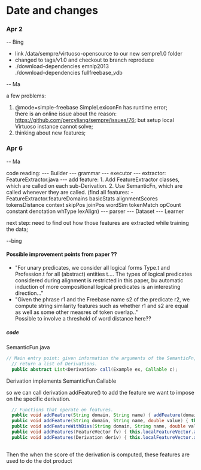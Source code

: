 # Date and changes

### Apr 2 
-- Bing

+ link /data/sempre/virtuoso-opensource to our new sempre1.0 folder
+ changed to tags/v1.0 and checkout to branch reproduce
+ ./download-dependencies emnlp2013   
./download-dependencies fullfreebase_vdb

-- Ma

a few problems: 
1. @mode=simple-freebase SimpleLexiconFn has runtime error;  
   there is an online issue about the reason: https://github.com/percyliang/sempre/issues/76; but setup local Virtuoso instance cannot      solve;
2. thinking about new features; 

### Apr 6
-- Ma

code reading:
--- Builder
			--- grammar
			--- executor 
			--- extractor: FeatureExtractor.java
								--- add feature:
										1. Add FeatureExtractor classes, which are called on each sub-Derivation.
										2. Use SemanticFn, which are called whenever they are called.
										(find all features: -FeatureExtractor.featureDomains basicStats alignmentScores tokensDistance context                                skipPos joinPos wordSim tokenMatch opCount constant denotation whType lexAlign)
			--- parser
--- Dataset
--- Learner

next step: need to find out how those features are extracted while training the data; 






--bing

#### Possible improvement points from paper ??
+ "For unary predicates, we consider all logical forms Type.t and Profession.t for all (abstract) entities t.... The types of logical predicates considered during alignment is restricted in this paper, bu automatic induction of more compositional logical predicates is an interesting direction..." 
+ "Given the phrase r1 and the Freebase name s2 of the predicate r2, we compute string similarity features such as whether r1 and s2 are equal as well as some other measres of token overlap.."   
Possible to involve a threshold of word distance here??

##### code
SemanticFun.java


```java
// Main entry point: given information the arguments of the SemanticFn,
  // return a list of Derivations.
  public abstract List<Derivation> call(Example ex, Callable c);
```

Derivation implements SemanticFun.Callable    

so we can call derivation addFeature()  to add the feature we want to impose on the specific derivation. 
  
  
  
```java
  // Functions that operate on features.
  public void addFeature(String domain, String name) { addFeature(domain, name, 1); }
  public void addFeature(String domain, String name, double value) { this.localFeatureVector.add(domain, name, value); }
  public void addFeatureWithBias(String domain, String name, double value) { this.localFeatureVector.addWithBias(domain, name, value); }
  public void addFeatures(FeatureVector fv) { this.localFeatureVector.add(fv); }
  public void addFeatures(Derivation deriv) { this.localFeatureVector.add(deriv.localFeatureVector); }
  
```

Then the when the score of the derivation is computed, these features are used to do the dot product
